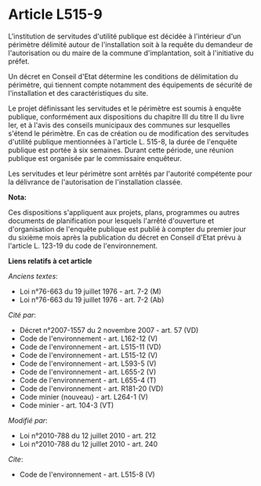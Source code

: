 # Article L515-9

L'institution de servitudes d'utilité publique est décidée à l'intérieur d'un périmètre délimité autour de l'installation
soit à la requête du demandeur de l'autorisation ou du maire de la commune d'implantation, soit à l'initiative du préfet. 

Un décret en Conseil d'Etat détermine les conditions de délimitation du périmètre, qui tiennent compte notamment des
équipements de sécurité de l'installation et des caractéristiques du site. 

Le projet définissant les servitudes et le périmètre est soumis à enquête publique, conformément aux dispositions du chapitre
III du titre II du livre Ier, et à l'avis des conseils municipaux des communes sur lesquelles s'étend le périmètre. En cas de
création ou de modification des servitudes d'utilité publique mentionnées à l'article L. 515-8, la durée de l'enquête
publique est portée à six semaines. Durant cette période, une réunion publique est organisée par le commissaire enquêteur. 

Les servitudes et leur périmètre sont arrêtés par l'autorité compétente pour la délivrance de l'autorisation de
l'installation classée.

**Nota:**

Ces dispositions s'appliquent aux projets, plans, programmes ou autres documents de planification pour lesquels l'arrêté
d'ouverture et d'organisation de l'enquête publique est publié à compter du premier jour du sixième mois après la publication
du décret en Conseil d'Etat prévu à l'article L. 123-19 du code de l'environnement.

**Liens relatifs à cet article**

_Anciens textes_:

  - Loi n°76-663 du 19 juillet 1976 - art. 7-2 (M)
  - Loi n°76-663 du 19 juillet 1976 - art. 7-2 (Ab)

_Cité par_:

  - Décret n°2007-1557 du 2 novembre 2007 - art. 57 (VD)
  - Code de l'environnement - art. L162-12 (V)
  - Code de l'environnement - art. L515-11 (VD)
  - Code de l'environnement - art. L515-12 (V)
  - Code de l'environnement - art. L593-5 (V)
  - Code de l'environnement - art. L655-2 (V)
  - Code de l'environnement - art. L655-4 (T)
  - Code de l'environnement - art. R181-20 (VD)
  - Code minier (nouveau) - art. L264-1 (V)
  - Code minier - art. 104-3 (VT)

_Modifié par_:

  - Loi n°2010-788 du 12 juillet 2010 - art. 212
  - Loi n°2010-788 du 12 juillet 2010 - art. 240

_Cite_:

  - Code de l'environnement - art. L515-8 (V)
